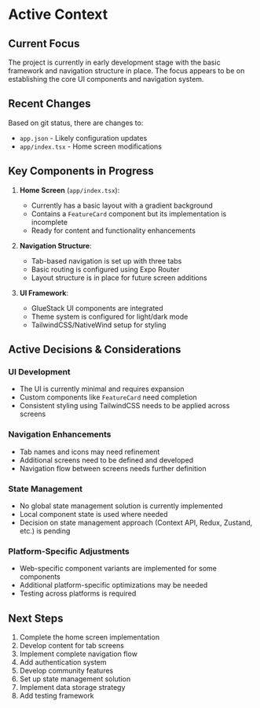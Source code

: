 # Active Context

## Current Focus
The project is currently in early development stage with the basic framework and navigation structure in place. The focus appears to be on establishing the core UI components and navigation system.

## Recent Changes
Based on git status, there are changes to:
- `app.json` - Likely configuration updates
- `app/index.tsx` - Home screen modifications

## Key Components in Progress
1. **Home Screen** (`app/index.tsx`):
   - Currently has a basic layout with a gradient background
   - Contains a `FeatureCard` component but its implementation is incomplete
   - Ready for content and functionality enhancements

2. **Navigation Structure**:
   - Tab-based navigation is set up with three tabs
   - Basic routing is configured using Expo Router
   - Layout structure is in place for future screen additions

3. **UI Framework**:
   - GlueStack UI components are integrated
   - Theme system is configured for light/dark mode
   - TailwindCSS/NativeWind setup for styling

## Active Decisions & Considerations

### UI Development
- The UI is currently minimal and requires expansion
- Custom components like `FeatureCard` need completion
- Consistent styling using TailwindCSS needs to be applied across screens

### Navigation Enhancements
- Tab names and icons may need refinement
- Additional screens need to be defined and developed
- Navigation flow between screens needs further definition

### State Management
- No global state management solution is currently implemented
- Local component state is used where needed
- Decision on state management approach (Context API, Redux, Zustand, etc.) is pending

### Platform-Specific Adjustments
- Web-specific component variants are implemented for some components
- Additional platform-specific optimizations may be needed
- Testing across platforms is required

## Next Steps
1. Complete the home screen implementation
2. Develop content for tab screens
3. Implement complete navigation flow
4. Add authentication system
5. Develop community features
6. Set up state management solution
7. Implement data storage strategy
8. Add testing framework 